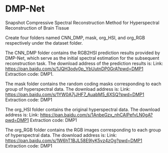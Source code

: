 # DMP-Net
Snapshot Compressive Spectral Reconstruction Method for Hyperspectral Reconstruction of Brain Tissue

Create four folders named CNN_DMP, mask, org_HSI, and org_RGB respectively under the dataset folder.

The CNN_DMP folder contains the RGB2HSI prediction results provided by DMP-Net, which serve as the initial spectral estimation for the subsequent reconstruction task. The download address of the prediction results is: Link: https://pan.baidu.com/s/1JQH3ody0p_YbUutnDP0GrA?pwd=DMP1
Extraction code: DMP1.

The mask folder contains the random coding masks corresponding to each group of hyperspectral data. The download address is: Link: https://pan.baidu.com/s/1YW0A7jJHF7_AuabM5_6XSQ?pwd=DMP1
Extraction code: DMP1

The org_HSI folder contains the original hyperspectral data. The download address is: Link: https://pan.baidu.com/s/1AnbeGzx_nhCAlPefvLN0gA?pwd=DMP1 
Extraction code: DMP1 

The org_RGB folder contains the RGB images corresponding to each group of hyperspectral data. The download address is: Link: https://pan.baidu.com/s/1W6hT1BJL58E9lyK5vz4zOg?pwd=DMP1
Extraction code: DMP1 
